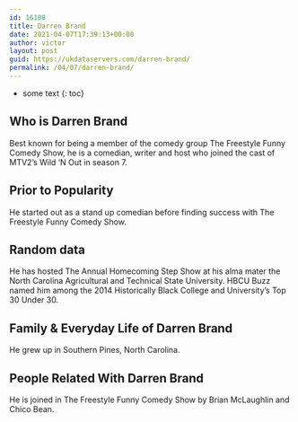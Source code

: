 ```yaml
---
id: 16108
title: Darren Brand
date: 2021-04-07T17:39:13+00:00
author: victor
layout: post
guid: https://ukdataservers.com/darren-brand/
permalink: /04/07/darren-brand/
---
```


* some text
{: toc}


## Who is Darren Brand



Best known for being a member of the comedy group The Freestyle Funny Comedy Show, he is a comedian, writer and host who joined the cast of MTV2&#8217;s Wild &#8216;N Out in season 7.

                
                
                
## Prior to Popularity



He started out as a stand up comedian before finding success with The Freestyle Funny Comedy Show.

                
                
                
## Random data



He has hosted The Annual Homecoming Step Show at his alma mater the North Carolina Agricultural and Technical State University. HBCU Buzz named him among the 2014 Historically Black College and University&#8217;s Top 30 Under 30. 

                
                
                
## Family & Everyday Life of Darren Brand



He grew up in Southern Pines, North Carolina.

                
                
                
## People Related With Darren Brand



He is joined in The Freestyle Funny Comedy Show by Brian McLaughlin and Chico Bean.

                
              
            
          
          
          